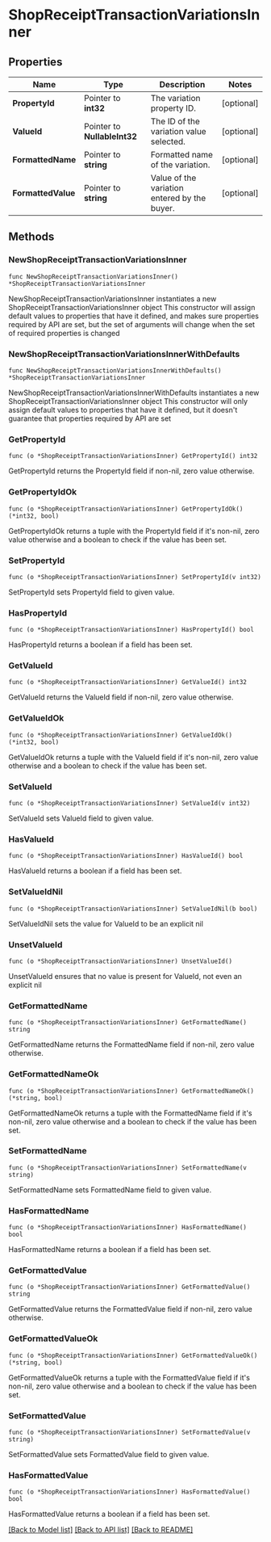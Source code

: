 # ShopReceiptTransactionVariationsInner

## Properties

Name | Type | Description | Notes
------------ | ------------- | ------------- | -------------
**PropertyId** | Pointer to **int32** | The variation property ID. | [optional] 
**ValueId** | Pointer to **NullableInt32** | The ID of the variation value selected. | [optional] 
**FormattedName** | Pointer to **string** | Formatted name of the variation. | [optional] 
**FormattedValue** | Pointer to **string** | Value of the variation entered by the buyer. | [optional] 

## Methods

### NewShopReceiptTransactionVariationsInner

`func NewShopReceiptTransactionVariationsInner() *ShopReceiptTransactionVariationsInner`

NewShopReceiptTransactionVariationsInner instantiates a new ShopReceiptTransactionVariationsInner object
This constructor will assign default values to properties that have it defined,
and makes sure properties required by API are set, but the set of arguments
will change when the set of required properties is changed

### NewShopReceiptTransactionVariationsInnerWithDefaults

`func NewShopReceiptTransactionVariationsInnerWithDefaults() *ShopReceiptTransactionVariationsInner`

NewShopReceiptTransactionVariationsInnerWithDefaults instantiates a new ShopReceiptTransactionVariationsInner object
This constructor will only assign default values to properties that have it defined,
but it doesn't guarantee that properties required by API are set

### GetPropertyId

`func (o *ShopReceiptTransactionVariationsInner) GetPropertyId() int32`

GetPropertyId returns the PropertyId field if non-nil, zero value otherwise.

### GetPropertyIdOk

`func (o *ShopReceiptTransactionVariationsInner) GetPropertyIdOk() (*int32, bool)`

GetPropertyIdOk returns a tuple with the PropertyId field if it's non-nil, zero value otherwise
and a boolean to check if the value has been set.

### SetPropertyId

`func (o *ShopReceiptTransactionVariationsInner) SetPropertyId(v int32)`

SetPropertyId sets PropertyId field to given value.

### HasPropertyId

`func (o *ShopReceiptTransactionVariationsInner) HasPropertyId() bool`

HasPropertyId returns a boolean if a field has been set.

### GetValueId

`func (o *ShopReceiptTransactionVariationsInner) GetValueId() int32`

GetValueId returns the ValueId field if non-nil, zero value otherwise.

### GetValueIdOk

`func (o *ShopReceiptTransactionVariationsInner) GetValueIdOk() (*int32, bool)`

GetValueIdOk returns a tuple with the ValueId field if it's non-nil, zero value otherwise
and a boolean to check if the value has been set.

### SetValueId

`func (o *ShopReceiptTransactionVariationsInner) SetValueId(v int32)`

SetValueId sets ValueId field to given value.

### HasValueId

`func (o *ShopReceiptTransactionVariationsInner) HasValueId() bool`

HasValueId returns a boolean if a field has been set.

### SetValueIdNil

`func (o *ShopReceiptTransactionVariationsInner) SetValueIdNil(b bool)`

 SetValueIdNil sets the value for ValueId to be an explicit nil

### UnsetValueId
`func (o *ShopReceiptTransactionVariationsInner) UnsetValueId()`

UnsetValueId ensures that no value is present for ValueId, not even an explicit nil
### GetFormattedName

`func (o *ShopReceiptTransactionVariationsInner) GetFormattedName() string`

GetFormattedName returns the FormattedName field if non-nil, zero value otherwise.

### GetFormattedNameOk

`func (o *ShopReceiptTransactionVariationsInner) GetFormattedNameOk() (*string, bool)`

GetFormattedNameOk returns a tuple with the FormattedName field if it's non-nil, zero value otherwise
and a boolean to check if the value has been set.

### SetFormattedName

`func (o *ShopReceiptTransactionVariationsInner) SetFormattedName(v string)`

SetFormattedName sets FormattedName field to given value.

### HasFormattedName

`func (o *ShopReceiptTransactionVariationsInner) HasFormattedName() bool`

HasFormattedName returns a boolean if a field has been set.

### GetFormattedValue

`func (o *ShopReceiptTransactionVariationsInner) GetFormattedValue() string`

GetFormattedValue returns the FormattedValue field if non-nil, zero value otherwise.

### GetFormattedValueOk

`func (o *ShopReceiptTransactionVariationsInner) GetFormattedValueOk() (*string, bool)`

GetFormattedValueOk returns a tuple with the FormattedValue field if it's non-nil, zero value otherwise
and a boolean to check if the value has been set.

### SetFormattedValue

`func (o *ShopReceiptTransactionVariationsInner) SetFormattedValue(v string)`

SetFormattedValue sets FormattedValue field to given value.

### HasFormattedValue

`func (o *ShopReceiptTransactionVariationsInner) HasFormattedValue() bool`

HasFormattedValue returns a boolean if a field has been set.


[[Back to Model list]](../README.md#documentation-for-models) [[Back to API list]](../README.md#documentation-for-api-endpoints) [[Back to README]](../README.md)


